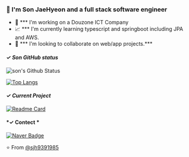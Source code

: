 ### 🔆 I'm Son JaeHyeon and a full stack software engineer

- 🌊  *** I'm working on a Douzone ICT Company
- 📈  *** I'm currently learning typescript and springboot including JPA and AWS.
- 👯  *** I'm looking to collaborate on web/app projects.*** 

#### *✓ Son GitHub status*
![son's Github Status](https://github-readme-stats.vercel.app/api?username=sjh9391985&bg_color=30,e96443,904e95&title_color=fff&text_color=fff)  

[![Top Langs](https://github-readme-stats.vercel.app/api/top-langs/?username=sjh9391985&layout=compact&bg_color=fff&title_color=ff5f6d&text_color=ff5f6d)](https://github.com/sjh9391985/github-readme-stats) 

#### *✓ Current Project*
[![Readme Card](https://github-readme-stats.vercel.app/api/pin/?username=sjh9391985&repo=springboot-aws&bg_color=30,ff5f6d,ffc371&title_color=fff&text_color=fff)](https://github.com/sjh9391985/springboot-aws) 


#### *✓ Contect *
[![Naver Badge](https://img.shields.io/badge/Gmail-d14836?style=flat-square&logo=Gmail&logoColor=white&link=mailto:sjh9391985@gmail.com)](mailto:sjh9391985@gmail.com) 



⭐️ From [@sjh9391985](https://github.com/sjh9391985)
